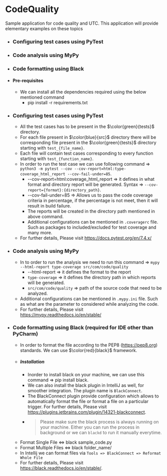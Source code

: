# CodeQuality
Sample application for code quality and UTC. This application will provide elementary examples on these topics

* ### Configuring test cases using PyTest
* ### Code analysis using MyPy
* ### Code formatting using Black

* #### Pre-requisites
  * We can install all the dependencies required using the below mentioned command
    * pip install -r requirements.txt

* ### Configuring test cases using PyTest
  * All the test cases has to be present in the $\color{green}{tests}$ directory.
  * For each file present in $\color{blue}{src}$ directory there will be corresponding file present in the $\color{green}{tests}$ directory starting with `test_{file_name}`.
  * Each file will contain test cases corresponding to every function starting with `test_{function_name}`.
  * In order to run the test case we can use following command => `python3 -m pytest --cov --cov-report=html:type-coverage_html_report --cov-fail-under=85`.
    * --cov-report=html:coverage_html_report => it defines in what format and directory report will be generated. Syntax => `--cov-report={format}:{directory_path}`.
    * --cov-fail-under=85 => Allows us to pass the code coverage criteria in percentage, if the percentage is not meet, then it will result in build failure.
    * The reports will be created in the directory path mentioned in above command.
    * Additional configurations can be mentioned in `.coveragerc` file. Such as packages to included/excluded for test coverage and many more.
  * For further details, Please visit https://docs.pytest.org/en/7.4.x/
* ### Code analysis using MyPy
  * In to order to run the analysis we need to run this command => `mypy --html-report type-coverage src/com/code/quality`
    * --html-report => it defines the format to the report
    * `type-coverage` => it defines the directory path in which reports will be generated.
    * `src/com/code/quality` => path of the source code that need to be analyzed.
  * Additional configurations can be mentioned in `.mypy.ini` file. Such as what are the parameter to considered while analyzing the code.
  * For further details, Please visit https://mypy.readthedocs.io/en/stable/
* ### Code formatting using Black (required for IDE other than PyCharm)
  * In order to format the file according to the PEP8 (https://pep8.org) standards. We can use $\color{red}{black}$ framework.
  * ##### Installation
    * Inorder to install black on your machine, we can use this command => pip install black.
    * We can also install the black plugin in IntelliJ as well, for smoother integration. The plugin name is `BlackConnect`.
    * The BlackConnect plugin provide configuration which allows to automatically format the file or format a file on a particular trigger. For further details, Please visit https://plugins.jetbrains.com/plugin/14321-blackconnect.
    * > Please make sure the black process is always running on your machine. Either you can run the process in background or we can `blackd` to run it manually everytime.
  * Format Single File <=> black sample_code.py
  * Format Multiple Files <=> black folder_name/
  * In Intellij we can format files via `Tools => BlackConnect => Reformat Whole File`
  * For further details, Please visit https://black.readthedocs.io/en/stable/.
